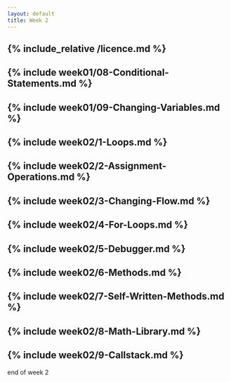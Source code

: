 ```yaml
---
layout: default
title: Week 2
---
```

{% include_relative /licence.md %}
---
{% include week01/08-Conditional-Statements.md %}
---
{% include week01/09-Changing-Variables.md %}
---
{% include week02/1-Loops.md %}
---
{% include week02/2-Assignment-Operations.md %}
---
{% include week02/3-Changing-Flow.md %}
---
{% include week02/4-For-Loops.md %}
---
{% include week02/5-Debugger.md %}
---
{% include week02/6-Methods.md %}
---
{% include week02/7-Self-Written-Methods.md %}
---
{% include week02/8-Math-Library.md %}
---
{% include week02/9-Callstack.md %}
---


end of week 2
